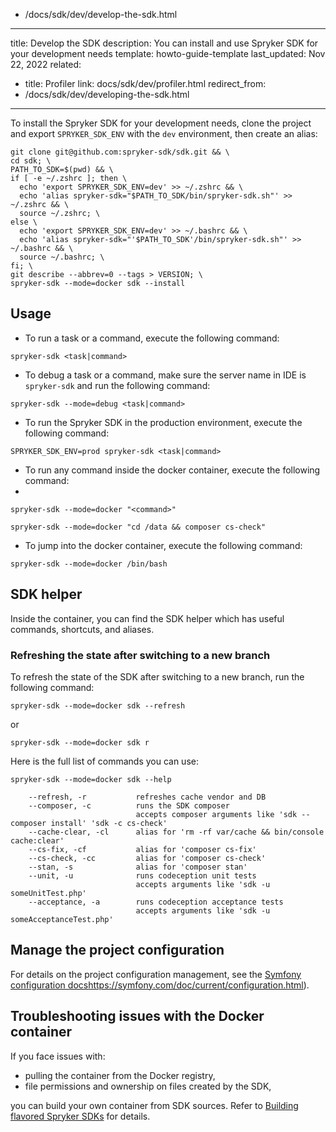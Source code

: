   - /docs/sdk/dev/develop-the-sdk.html
---
title: Develop the SDK
description: You can install and use Spryker SDK for your development needs
template: howto-guide-template
last_updated: Nov 22, 2022
related: 
  - title: Profiler
    link: docs/sdk/dev/profiler.html
redirect_from:
  - /docs/sdk/dev/developing-the-sdk.html
---

To install the Spryker SDK for your development needs, clone the project and export `SPRYKER_SDK_ENV` with the `dev` environment, then create an alias:

```shell
git clone git@github.com:spryker-sdk/sdk.git && \
cd sdk; \
PATH_TO_SDK=$(pwd) && \
if [ -e ~/.zshrc ]; then \
  echo 'export SPRYKER_SDK_ENV=dev' >> ~/.zshrc && \
  echo 'alias spryker-sdk="$PATH_TO_SDK/bin/spryker-sdk.sh"' >> ~/.zshrc && \
  source ~/.zshrc; \
else \
  echo 'export SPRYKER_SDK_ENV=dev' >> ~/.bashrc && \
  echo 'alias spryker-sdk="'$PATH_TO_SDK'/bin/spryker-sdk.sh"' >> ~/.bashrc && \
  source ~/.bashrc; \
fi; \
git describe --abbrev=0 --tags > VERSION; \
spryker-sdk --mode=docker sdk --install
```

## Usage

- To run a task or a command, execute the following command:
  
```shell
spryker-sdk <task|command>
```

- To debug a task or a command, make sure the server name in IDE is `spryker-sdk` and run the following command:

```shell
spryker-sdk --mode=debug <task|command>
```

- To run the Spryker SDK in the production environment, execute the following command:
  
```shell
SPRYKER_SDK_ENV=prod spryker-sdk <task|command>
```

- To run any command inside the docker container, execute the following command:
- 
```shell
spryker-sdk --mode=docker "<command>"

spryker-sdk --mode=docker "cd /data && composer cs-check"
```

- To jump into the docker container, execute the following command:
  
```shell
spryker-sdk --mode=docker /bin/bash
```

## SDK helper

Inside the container, you can find the SDK helper which has useful commands, shortcuts, and aliases.

### Refreshing the state after switching to a new branch

To refresh the state of the SDK after switching to a new branch, run the following command:

```shell
spryker-sdk --mode=docker sdk --refresh
```
or

```shell
spryker-sdk --mode=docker sdk r
```

Here is the full list of commands you can use:

```shell
spryker-sdk --mode=docker sdk --help

    --refresh, -r           refreshes cache vendor and DB
    --composer, -c          runs the SDK composer
                            accepts composer arguments like 'sdk --composer install' 'sdk -c cs-check'
    --cache-clear, -cl      alias for 'rm -rf var/cache && bin/console cache:clear'
    --cs-fix, -cf           alias for 'composer cs-fix'
    --cs-check, -cc         alias for 'composer cs-check'
    --stan, -s              alias for 'composer stan'
    --unit, -u              runs codeception unit tests
                            accepts arguments like 'sdk -u someUnitTest.php'
    --acceptance, -a        runs codeception acceptance tests
                            accepts arguments like 'sdk -u someAcceptanceTest.php'
```

## Manage the project configuration
For details on the project configuration management, see the [Symfony configuration docs]()https://symfony.com/doc/current/configuration.html).

## Troubleshooting issues with the Docker container
If you face issues with:
- pulling the container from the Docker registry,
- file permissions and ownership on files created by the SDK,

you can build your own container from SDK sources. Refer to [Building flavored Spryker SDKs](/docs/sdk/dev/building-flavored-spryker-sdks.html) for details.
